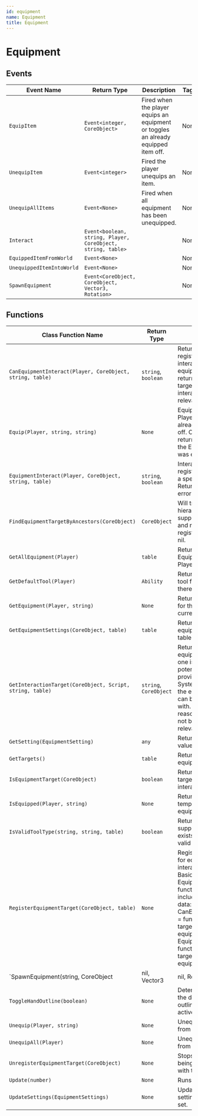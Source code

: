 ```yaml
---
id: equipment
name: Equipment
title: Equipment
---
```


# Equipment

## Events

| Event Name | Return Type | Description | Tags |
| ---------- | ----------- | ----------- | ---- |
| `EquipItem` | `Event<integer, CoreObject>` | Fired when the player equips an equipment or toggles an already equipped item off. | None |
| `UnequipItem` | `Event<integer>` | Fired the player unequips an item. | None |
| `UnequipAllItems` | `Event<None>` | Fired when all equipment has been unequipped. | None |
| `Interact` | `Event<boolean, string, Player, CoreObject, string, table>` |  | None |
| `EquippedItemFromWorld` | `Event<None>` |  | None |
| `UnequippedItemIntoWorld` | `Event<None>` |  | None |
| `SpawnEquipment` | `Event<CoreObject, CoreObject, Vector3, Rotation>` |  | None |

## Functions

| Class Function Name | Return Type | Description | Tags |
| ------------------- | ----------- | ----------- | ---- |
| `CanEquipmentInteract(Player, CoreObject, string, table)` | `string`, `boolean` | Returns true if the registered target can interact with the equipment. Also returns a reason the target cannot be interacted with if relevant. | None |
| `Equip(Player, string, string)` | `None` | Equips an item to a Player, or toggles an already equipped item off. On the server this returns a reference to the Equipment if it was equipped. | None |
| `EquipmentInteract(Player, CoreObject, string, table)` | `string`, `boolean` | Interacts with a registered target with a specific equipment. Returns success and error information. | None |
| `FindEquipmentTargetByAncestors(CoreObject)` | `CoreObject` | Will traverse up the hierarchy from the supplied CoreObject and return the first registered target or nil. | None |
| `GetAllEquipment(Player)` | `table` | Returns all equipped Equipment for a Player. | None |
| `GetDefaultTool(Player)` | `Ability` | Returns the default tool for a Player if there is one. | None |
| `GetEquipment(Player, string)` | `None` | Returns Equipment for the template if it is currently equipped. | None |
| `GetEquipmentSettings(CoreObject, table)` | `table` | Returns an equipmentSettings table. | None |
| `GetInteractionTarget(CoreObject, Script, string, table)` | `string`, `CoreObject` | Returns a registered equipment target if one is currently a potential target in the provided Interaction System Module and the equipment target can be interacted with. Also returns a reason a target could not be found if relevant. | None |
| `GetSetting(EquipmentSetting)` | `any` | Returns a setting value. | None |
| `GetTargets()` | `table` | Returns all registered equipment targets. | None |
| `IsEquipmentTarget(CoreObject)` | `boolean` | Returns true if the target is registered for interactions. | None |
| `IsEquipped(Player, string)` | `None` | Returns true if the template is currently equipped. | None |
| `IsValidToolType(string, string, table)` | `boolean` | Returns true if the supplied tool type exists in the list of valid types. | None |
| `RegisterEquipmentTarget(CoreObject, table)` | `None` | Registers an object for equipment interactions with Basic and Advanced Equipment. The function table must include the following data: {    CanEquipmentInteract = function(player, target, toolType, equipmentSettings),    EquipmentInteract = function(player, target, toolType, equipmentSettings) } | None |
| `SpawnEquipment(string, CoreObject|nil, Vector3|nil, Rotation|nil)` | `None` | Spawns an Equipment in the world. | None |
| `ToggleHandOutline(boolean)` | `None` | Determines whether the default Hand Tool outlining effect is active or not. | None |
| `Unequip(Player, string)` | `None` | Unequips an item from a Player. | None |
| `UnequipAll(Player)` | `None` | Unequips all items from a Player. | None |
| `UnregisterEquipmentTarget(CoreObject)` | `None` | Stops equipment from being able to interact with the target. | None |
| `Update(number)` | `None` | Runs each frame. | None |
| `UpdateSettings(EquipmentSettings)` | `None` | Updates the current settings with a new set. | None |

